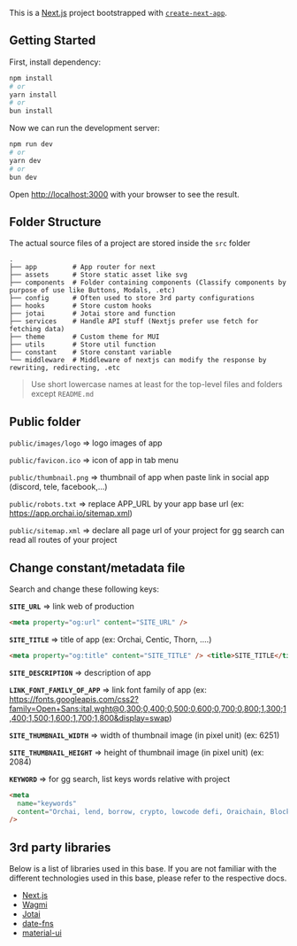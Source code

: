 This is a [Next.js](https://nextjs.org) project bootstrapped with [`create-next-app`](https://nextjs.org/docs/app/api-reference/cli/create-next-app).

## Getting Started

First, install dependency:

```bash
npm install
# or
yarn install
# or
bun install
```

Now we can run the development server:

```bash
npm run dev
# or
yarn dev
# or
bun dev
```

Open [http://localhost:3000](http://localhost:3000) with your browser to see the result.

## Folder Structure

The actual source files of a project are stored inside the
`src` folder

    .
    ├── app         # App router for next
    ├── assets      # Store static asset like svg
    ├── components  # Folder containing components (Classify components by purpose of use like Buttons, Modals, .etc)
    ├── config      # Often used to store 3rd party configurations
    ├── hooks       # Store custom hooks
    ├── jotai       # Jotai store and function
    ├── services    # Handle API stuff (Nextjs prefer use fetch for fetching data)
    ├── theme       # Custom theme for MUI
    ├── utils       # Store util function
    ├── constant    # Store constant variable
    └── middleware  # Middleware of nextjs can modify the response by rewriting, redirecting, .etc

> Use short lowercase names at least for the top-level files and folders except `README.md`

## Public folder

`public/images/logo` ⇒ logo images of app

`public/favicon.ico` ⇒ icon of app in tab menu

`public/thumbnail.png` ⇒ thumbnail of app when paste link in social app (discord, tele, facebook,...)

`public/robots.txt` ⇒ replace APP_URL by your app base url (ex: https://app.orchai.io/sitemap.xml)

`public/sitemap.xml` ⇒ declare all page url of your project for gg search can read all routes of your project

## Change constant/metadata file

Search and change these following keys:

**`SITE_URL`** ⇒ link web of production

```html
<meta property="og:url" content="SITE_URL" />
```

**`SITE_TITLE`** ⇒ title of app (ex: Orchai, Centic, Thorn, ....)

```html
<meta property="og:title" content="SITE_TITLE" /> <title>SITE_TITLE</title>
```

**`SITE_DESCRIPTION`** ⇒ description of app

**`LINK_FONT_FAMILY_OF_APP`** ⇒ link font family of app (ex: https://fonts.googleapis.com/css2?family=Open+Sans:ital,wght@0,300;0,400;0,500;0,600;0,700;0,800;1,300;1,400;1,500;1,600;1,700;1,800&display=swap)

**`SITE_THUMBNAIL_WIDTH`** ⇒ width of thumbnail image (in pixel unit) (ex: 6251)

**`SITE_THUMBNAIL_HEIGHT`** ⇒ height of thumbnail image (in pixel unit) (ex: 2084)

**`KEYWORD`** => for gg search, list keys words relative with project

```html
<meta
  name="keywords"
  content="Orchai, lend, borrow, crypto, lowcode defi, Oraichain, Blockchain, marketplace, loans, best profit, AI, Lending Platform, ecosystem, AI Oracle."
/>
```

## 3rd party libraries

Below is a list of libraries used in this base. If you are not familiar with the different technologies used in this base, please refer to the respective docs.

- [Next.js](https://nextjs.org)
- [Wagmi](https://wagmi.sh/react/installation)
- [Jotai](https://jotai.org/docs)
- [date-fns](https://date-fns.org/docs/Getting-Started)
- [material-ui](https://mui.com/material-ui/getting-started/usage/)
